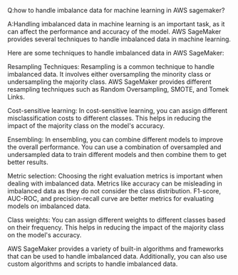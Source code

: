 Q:how to handle imbalance data for machine learning in AWS sagemaker?

A:Handling imbalanced data in machine learning is an important task, as it can affect the performance and accuracy of the model. AWS SageMaker provides several techniques to handle imbalanced data in machine learning.

Here are some techniques to handle imbalanced data in AWS SageMaker:

Resampling Techniques: Resampling is a common technique to handle imbalanced data. It involves either oversampling the minority class or undersampling the majority class. AWS SageMaker provides different resampling techniques such as Random Oversampling, SMOTE, and Tomek Links.

Cost-sensitive learning: In cost-sensitive learning, you can assign different misclassification costs to different classes. This helps in reducing the impact of the majority class on the model's accuracy.

Ensembling: In ensembling, you can combine different models to improve the overall performance. You can use a combination of oversampled and undersampled data to train different models and then combine them to get better results.

Metric selection: Choosing the right evaluation metrics is important when dealing with imbalanced data. Metrics like accuracy can be misleading in imbalanced data as they do not consider the class distribution. F1-score, AUC-ROC, and precision-recall curve are better metrics for evaluating models on imbalanced data.

Class weights: You can assign different weights to different classes based on their frequency. This helps in reducing the impact of the majority class on the model's accuracy.

AWS SageMaker provides a variety of built-in algorithms and frameworks that can be used to handle imbalanced data. Additionally, you can also use custom algorithms and scripts to handle imbalanced data.





